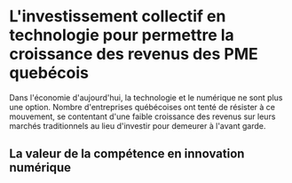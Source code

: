 # L'investissement collectif en technologie pour permettre la croissance des revenus des PME quebécois

Dans l'économie d'aujourd'hui, la technologie et le numérique ne sont plus une option. Nombre d'entreprises québécoises ont tenté de résister à ce mouvement, se contentant d'une faible croissance des revenus sur leurs marchés traditionnels au lieu d'investir pour demeurer à l'avant garde. 




## La valeur de la compétence en innovation numérique




